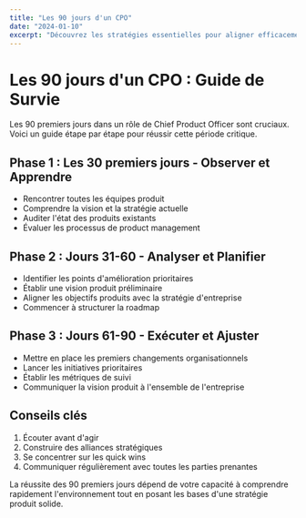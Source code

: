 ```yaml
---
title: "Les 90 jours d'un CPO"
date: "2024-01-10"
excerpt: "Découvrez les stratégies essentielles pour aligner efficacement vos équipes produits avec vos objectifs d'impact business et créer une synergie durable."
---
```


# Les 90 jours d'un CPO : Guide de Survie

Les 90 premiers jours dans un rôle de Chief Product Officer sont cruciaux. Voici un guide étape par étape pour réussir cette période critique.

## Phase 1 : Les 30 premiers jours - Observer et Apprendre

- Rencontrer toutes les équipes produit
- Comprendre la vision et la stratégie actuelle
- Auditer l'état des produits existants
- Évaluer les processus de product management

## Phase 2 : Jours 31-60 - Analyser et Planifier

- Identifier les points d'amélioration prioritaires
- Établir une vision produit préliminaire
- Aligner les objectifs produits avec la stratégie d'entreprise
- Commencer à structurer la roadmap

## Phase 3 : Jours 61-90 - Exécuter et Ajuster

- Mettre en place les premiers changements organisationnels
- Lancer les initiatives prioritaires
- Établir les métriques de suivi
- Communiquer la vision produit à l'ensemble de l'entreprise

## Conseils clés

1. Écouter avant d'agir
2. Construire des alliances stratégiques
3. Se concentrer sur les quick wins
4. Communiquer régulièrement avec toutes les parties prenantes

La réussite des 90 premiers jours dépend de votre capacité à comprendre rapidement l'environnement tout en posant les bases d'une stratégie produit solide.
